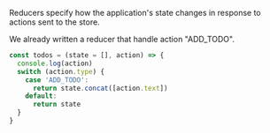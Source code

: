 Reducers specify how the application's state changes in response to actions sent to the store.


We already written a reducer that handle action "ADD_TODO".
```javaScript
const todos = (state = [], action) => {
  console.log(action)
  switch (action.type) {
    case 'ADD_TODO':
      return state.concat([action.text])
    default:
      return state
  }
}
```
